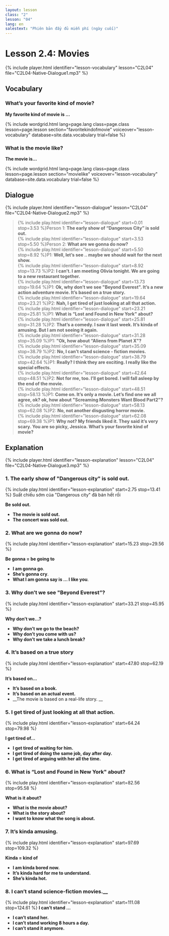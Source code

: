 ```yaml
---
layout: lesson
class: "2"
lesson: "04"
lang: en
salestext: "Phiên bản đầy đủ miễn phí (ngày cuối)"
---
```


# Lesson 2.4: Movies

{% include player.html identifier="lesson-vocabulary" lesson="C2L04" file="C2L04-Native-Dialogue1.mp3" %}


## Vocabulary

### What’s your favorite kind of movie?

__My favorite kind of movie is ...__

{% include wordgrid.html lang=page.lang
		class=page.class 
		lesson=page.lesson 
		section="favoritekindofmovie"
		voiceover="lesson-vocabulary"
		database=site.data.vocabulary 
		trial=false %}
		

### What is the movie like?

__The movie is...__

{% include wordgrid.html lang=page.lang
		class=page.class 
		lesson=page.lesson 
		section="movielike"
		voiceover="lesson-vocabulary"
		database=site.data.vocabulary 
		trial=false %}
		
	
## Dialogue

{% include player.html identifier="lesson-dialogue" lesson="C2L04" file="C2L04-Native-Dialogue2.mp3" %}


> {% include play.html identifier="lesson-dialogue" start=0.01 stop=3.53 %}Person 1: __The early show of “Dangerous City” is sold out.__  
> {% include play.html identifier="lesson-dialogue" start=3.53 stop=5.50 %}Person 2: __What are we gonna do now?__  
> {% include play.html identifier="lesson-dialogue" start=5.50 stop=8.92 %}P1: __Well, let’s see .. maybe we should wait for the next show.__  
> {% include play.html identifier="lesson-dialogue" start=8.92 stop=13.73 %}P2: __I can’t. I am meeting Olivia tonight. We are going to a new restaurant together.__  
> {% include play.html identifier="lesson-dialogue" start=13.73 stop=19.64 %}P1: __Ok, why don’t we see "Beyond Everest". It’s a new action adventure movie. It’s based on a true story.__  
> {% include play.html identifier="lesson-dialogue" start=19.64 stop=23.21 %}P2: __Nah, I get tired of just looking at all that action.__  
> {% include play.html identifier="lesson-dialogue" start=23.21 stop=25.81 %}P1: __What is “Lost and Found in New York" about?__  
> {% include play.html identifier="lesson-dialogue" start=25.81 stop=31.28 %}P2: __That’s a comedy. I saw it last week. It’s kinda of amusing. But I am not seeing it again.__  
> {% include play.html identifier="lesson-dialogue" start=31.28 stop=35.09 %}P1: __"Ok, how about “Aliens from Planet X"?__  
> {% include play.html identifier="lesson-dialogue" start=35.09 stop=38.79 %}P2: __No, I can’t stand science - fiction movies.__  
> {% include play.html identifier="lesson-dialogue" start=38.79 stop=42.64 %}P1: __Really? I think they are exciting. I really like the special effects.__  
> {% include play.html identifier="lesson-dialogue" start=42.64 stop=48.51 %}P2: __Not for me, too. I’ll get bored. I will fall asleep by the end of the movie.__  
> {% include play.html identifier="lesson-dialogue" start=48.51 stop=58.13 %}P1: __Come on. It’s only a movie. Let’s find one we all agree, ok? ok, how about "Screaming Monsters Want Blood Part2"?__  
> {% include play.html identifier="lesson-dialogue" start=58.13 stop=62.08 %}P2: __No, not another disgusting horror movie.__  
> {% include play.html identifier="lesson-dialogue" start=62.08 stop=69.38 %}P1: __Why not? My friends liked it. They said it’s very scary. You are so picky, Jessica. What’s your favorite kind of movie?__  

## Explanation

{% include player.html identifier="lesson-explanation" lesson="C2L04" file="C2L04-Native-Dialogue3.mp3" %}

### 1. The early show of "Dangerous city" is sold out.
{% include play.html identifier="lesson-explanation" start=2.75 stop=13.41 %}
Suất chiếu sớm của "Dangerous city" đã bán hết rồi 

__Be sold out.__

- __The movie is sold out.__
- __The concert was sold out.__
### 2. What are we gonna do now?
{% include play.html identifier="lesson-explanation" start=15.23 stop=29.56 %}


__Be gonna = be going to__

- __I am gonna go__.
- __She’s gonna cry__.
- __What I am gonna say is … I like you__.

### 3. Why don’t we see "Beyond Everest”?
{% include play.html identifier="lesson-explanation" start=33.21 stop=45.95 %}


__Why don’t we…?__

- __Why don’t we go to the beach?__
- __Why don’t you come with us?__
- __Why don’t we take a lunch break?__
### 4.  It’s based on a true story
{% include play.html identifier="lesson-explanation" start=47.80 stop=62.19 %}


__It’s based on…__

- __It’s based on a book.__
- __It’s based on an actual event.__
- __The movie is based on a real-life story.
__
### 5.  I get tired of just looking at all that action.
{% include play.html identifier="lesson-explanation" start=64.24 stop=79.98 %}


__I get tired of…__

- __I get tired of waiting for him.__
- __I get tired of doing the same job, day after day.__
- __I get tired of arguing with her all the time.__
### 6. What is “Lost and Found in New York" about?
{% include play.html identifier="lesson-explanation" start=82.56 stop=95.58 %}


__What is it about?__

- __What is the movie about?__
- __What is the story about?__
- __I want to know what the song is about.__

### 7. It’s kinda amusing.
{% include play.html identifier="lesson-explanation" start=97.69 stop=109.32 %}


__Kinda = kind of__

- __I am kinda bored now.__
- __It’s kinda hard for me to understand.__
- __She’s kinda hot.__

### 8. I can’t stand science-fiction movies.__
{% include play.html identifier="lesson-explanation" start=111.08 stop=124.61 %}
__I can’t stand …__

- __I can’t stand her.__
- __I can’t stand working 8 hours a day.__
- __I can’t stand it anymore.__
 
